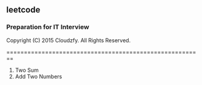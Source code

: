 ## leetcode

### Preparation for IT Interview
Copyright (C) 2015 Cloudzfy. All Rights Reserved.

========================================================

1. Two Sum
2. Add Two Numbers
